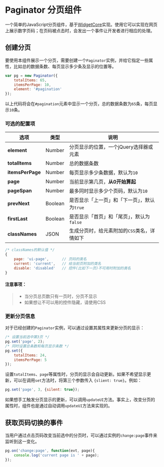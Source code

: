 # Paginator 分页组件

一个简单的JavaScript分页组件，基于[WidgetCore](https://github.com/novawidgets/widgetcore)实现。使用它可以实现在网页上展示数字页码；在页码被点击时，会发出一个事件让开发者进行相应的处理。

## 创建分页

要使用本组件展示一个分页，需要创建一个`Paginator`实例，并给它指定一些属性，比如总的数据条数、每页显示多少条及显示的位置等。

```js
var pg = new Paginator({
    totalItems: 65,
    itemsPerPage: 10,
    element: '#pagination'
});
```

以上代码将会在`#pagination`元素中显示一个分页，总的数据条数为`65`条，每页显示`10`条。

### 可选的配置项

选项             | 类型    | 说明
-----------------|---------|--------------------------------------
**element**      | Number  | 分页显示的位置，一个jQuery选择器或元素
**totalItems**   | Number  | 总的数据条数
**itemsPerPage** | Number  | 每页显示多少条数据，默认为`10`
**page**         | Number  | 当前显示第几页，**从0开始算起**
**pageSpan**     | Number  | 最多同时显示多少个页码，默认为`10`
**prevNext**     | Boolean | 是否显示「上一页」和「下一页」，默认为`true`
**firstLast**    | Boolean | 是否显示「首页」和「尾页」，默认为`false`
**classNames**   | JSON    | 生成分页时，给元素附加的`CSS`类名，详情如下

```js
/* classNames的默认值 */
{
    page: 'ui-page',      // 页码的类名
    current: 'current',   // 给当前页附加的类名
    disable: 'disabled'   // 控件(比如下一页)不可用时附加的类名
}
```

#### 注意事项：

> * 当分页总页数只有一页时，分页不显示
> * 如果想让不可以用的控件隐藏，请使用CSS

### 更新分页信息

对于已经创建的`Paginator`实例，可以通过设置其属性来更新分页的显示：

```js
/* 设置当前选中第3页 */
pg.set('page', 2);
/* 同时设置总条数和每页显示条数 */
pg.set({
    totalItems: 24,
    itemsPerPage: 5
});
```

设置`totalItems`、`page`等属性时，分页的显示会自动更新。如果不希望显示更新，可以在调用`set`方法时，将第三个参数传入 `{slient: true}`。例如：

```js
pg.set('page', 3, {silent: true});
```

如果想手工触发分页显示的更新，可以调用`updateUI`方法。事实上，改变分页的属性时，组件也是通过自动调用`updateUI`方法来实现的。

## 获取页码切换的事件

当用户通过点击页码改变当前选中的分页时，可以通过实例的`change:page`事件来监听到这一变化。

```js
pg.on('change:page', function(evt, page){
    console.log('current page is ' + page);
});
```




